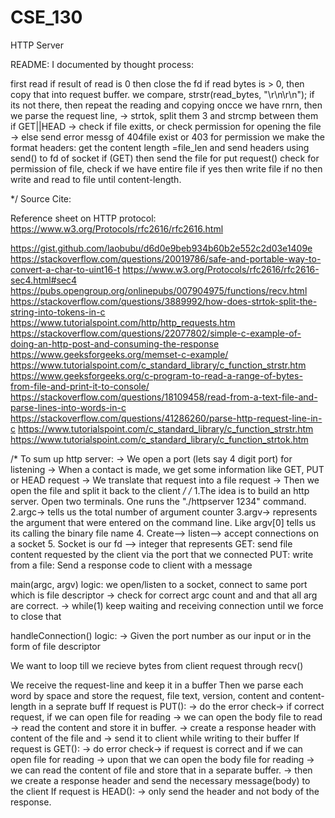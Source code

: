 # CSE_130
HTTP Server

README:
I documented by thought process:


first read
if result of read is 0 then close the fd
if read bytes is > 0, then copy that into request buffer.
we compare, strstr(read_bytes, "\r\n\r\n");
if its not there, then repeat the reading and copying
oncce we have rnrn, then we parse the request line, -> strtok, split them 3 and strcmp between them
if GET||HEAD
-> check if file exitts, or check permission for opening the file
-> else send error messg of 404file exist or 403 for permission
we make the format headers:
get the content length =file_len
and send headers using send() to fd of socket
if (GET) then send the file
for put request()
check for permission of file,
check if we have entire file
if yes then write file
if no then write and read to file until content-length.


*/
Source Cite:


Reference sheet on HTTP protocol: https://www.w3.org/Protocols/rfc2616/rfc2616.html


https://gist.github.com/laobubu/d6d0e9beb934b60b2e552c2d03e1409e
https://stackoverflow.com/questions/20019786/safe-and-portable-way-to-convert-a-char-to-uint16-t
https://www.w3.org/Protocols/rfc2616/rfc2616-sec4.html#sec4
https://pubs.opengroup.org/onlinepubs/007904975/functions/recv.html
https://stackoverflow.com/questions/3889992/how-does-strtok-split-the-string-into-tokens-in-c
https://www.tutorialspoint.com/http/http_requests.htm
https://stackoverflow.com/questions/22077802/simple-c-example-of-doing-an-http-post-and-consuming-the-response
https://www.geeksforgeeks.org/memset-c-example/
https://www.tutorialspoint.com/c_standard_library/c_function_strstr.htm
https://www.geeksforgeeks.org/c-program-to-read-a-range-of-bytes-from-file-and-print-it-to-console/
https://stackoverflow.com/questions/18109458/read-from-a-text-file-and-parse-lines-into-words-in-c
https://stackoverflow.com/questions/41286260/parse-http-request-line-in-c
https://www.tutorialspoint.com/c_standard_library/c_function_strstr.htm
https://www.tutorialspoint.com/c_standard_library/c_function_strtok.htm



/* To sum up http server:
-> We open a port (lets say 4 digit port) for listening
-> When a contact is made, we get some information like GET, PUT or HEAD request
-> We translate that request into a file request
-> Then we open the file and split it back to the client
*/
/*
1.The idea is to build an http server. Open two terminals. One runs the "./httpserver 1234" command.
2.argc-> tells us the total number of argument counter
3.argv-> represents the argument that were entered on the command line. Like argv[0] tells us its calling the binary file name
4. Create--> listen--> accept connections on a socket
5. Socket is our fd --> integer that represents
GET:
send file content requested by the client via the port that we connected
PUT:
write from a file:
Send a response code to client with a message

main(argc, argv) logic:
we open/listen to a socket, connect to same port which is file descriptor
-> check for correct argc count and and that all arg are correct.
-> while(1) keep waiting and receiving connection until we force to close that

handleConnection() logic:
-> Given the port number as our input or in the form of file descriptor

We want to loop till we recieve bytes from client request through recv()

We receive the request-line and keep it in a buffer
Then we parse each word by space and store the request, file text, version, content and content-length in a seprate buff
If request is PUT():
-> do the error check-> if correct request, if we can open file for reading
-> we can open the body file to read
-> read the content and store it in buffer.
-> create a response header with content of the file and
-> send it to client while writing to their buffer
If request is GET():
-> do error check-> if request is correct and if we can open file for reading
-> upon that we can open the body file for reading
-> we can read the content of file and store that in a separate buffer.
-> then we create a response header and send the necessary message(body) to the client
If request is HEAD():
-> only send the header and not body of the response.
